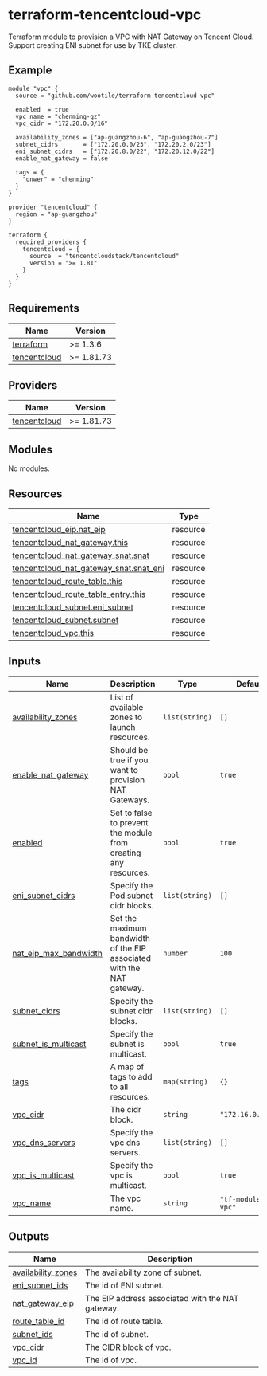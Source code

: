 # terraform-tencentcloud-vpc

Terraform module to provision a VPC with NAT Gateway on Tencent Cloud. Support creating ENI subnet for use by TKE cluster.

## Example

```hcl
module "vpc" {
  source = "github.com/wootile/terraform-tencentcloud-vpc"

  enabled  = true
  vpc_name = "chenming-gz"
  vpc_cidr = "172.20.0.0/16"

  availability_zones = ["ap-guangzhou-6", "ap-guangzhou-7"]
  subnet_cidrs       = ["172.20.0.0/23", "172.20.2.0/23"]
  eni_subnet_cidrs   = ["172.20.8.0/22", "172.20.12.0/22"]
  enable_nat_gateway = false

  tags = {
    "onwer" = "chenming"
  }
}

provider "tencentcloud" {
  region = "ap-guangzhou"
}

terraform {
  required_providers {
    tencentcloud = {
      source  = "tencentcloudstack/tencentcloud"
      version = ">= 1.81"
    }
  }
}
```

<!-- BEGIN_TF_DOCS -->
## Requirements

| Name | Version |
|------|---------|
| <a name="requirement_terraform"></a> [terraform](#requirement\_terraform) | >= 1.3.6 |
| <a name="requirement_tencentcloud"></a> [tencentcloud](#requirement\_tencentcloud) | >= 1.81.73 |

## Providers

| Name | Version |
|------|---------|
| <a name="provider_tencentcloud"></a> [tencentcloud](#provider\_tencentcloud) | >= 1.81.73 |

## Modules

No modules.

## Resources

| Name | Type |
|------|------|
| [tencentcloud_eip.nat_eip](https://registry.terraform.io/providers/tencentcloudstack/tencentcloud/latest/docs/resources/eip) | resource |
| [tencentcloud_nat_gateway.this](https://registry.terraform.io/providers/tencentcloudstack/tencentcloud/latest/docs/resources/nat_gateway) | resource |
| [tencentcloud_nat_gateway_snat.snat](https://registry.terraform.io/providers/tencentcloudstack/tencentcloud/latest/docs/resources/nat_gateway_snat) | resource |
| [tencentcloud_nat_gateway_snat.snat_eni](https://registry.terraform.io/providers/tencentcloudstack/tencentcloud/latest/docs/resources/nat_gateway_snat) | resource |
| [tencentcloud_route_table.this](https://registry.terraform.io/providers/tencentcloudstack/tencentcloud/latest/docs/resources/route_table) | resource |
| [tencentcloud_route_table_entry.this](https://registry.terraform.io/providers/tencentcloudstack/tencentcloud/latest/docs/resources/route_table_entry) | resource |
| [tencentcloud_subnet.eni_subnet](https://registry.terraform.io/providers/tencentcloudstack/tencentcloud/latest/docs/resources/subnet) | resource |
| [tencentcloud_subnet.subnet](https://registry.terraform.io/providers/tencentcloudstack/tencentcloud/latest/docs/resources/subnet) | resource |
| [tencentcloud_vpc.this](https://registry.terraform.io/providers/tencentcloudstack/tencentcloud/latest/docs/resources/vpc) | resource |

## Inputs

| Name | Description | Type | Default | Required |
|------|-------------|------|---------|:--------:|
| <a name="input_availability_zones"></a> [availability\_zones](#input\_availability\_zones) | List of available zones to launch resources. | `list(string)` | `[]` | no |
| <a name="input_enable_nat_gateway"></a> [enable\_nat\_gateway](#input\_enable\_nat\_gateway) | Should be true if you want to provision NAT Gateways. | `bool` | `true` | no |
| <a name="input_enabled"></a> [enabled](#input\_enabled) | Set to false to prevent the module from creating any resources. | `bool` | `true` | no |
| <a name="input_eni_subnet_cidrs"></a> [eni\_subnet\_cidrs](#input\_eni\_subnet\_cidrs) | Specify the Pod subnet cidr blocks. | `list(string)` | `[]` | no |
| <a name="input_nat_eip_max_bandwidth"></a> [nat\_eip\_max\_bandwidth](#input\_nat\_eip\_max\_bandwidth) | Set the maximum bandwidth of the EIP associated with the NAT gateway. | `number` | `100` | no |
| <a name="input_subnet_cidrs"></a> [subnet\_cidrs](#input\_subnet\_cidrs) | Specify the subnet cidr blocks. | `list(string)` | `[]` | no |
| <a name="input_subnet_is_multicast"></a> [subnet\_is\_multicast](#input\_subnet\_is\_multicast) | Specify the subnet is multicast. | `bool` | `true` | no |
| <a name="input_tags"></a> [tags](#input\_tags) | A map of tags to add to all resources. | `map(string)` | `{}` | no |
| <a name="input_vpc_cidr"></a> [vpc\_cidr](#input\_vpc\_cidr) | The cidr block. | `string` | `"172.16.0.0/16"` | no |
| <a name="input_vpc_dns_servers"></a> [vpc\_dns\_servers](#input\_vpc\_dns\_servers) | Specify the vpc dns servers. | `list(string)` | `[]` | no |
| <a name="input_vpc_is_multicast"></a> [vpc\_is\_multicast](#input\_vpc\_is\_multicast) | Specify the vpc is multicast. | `bool` | `true` | no |
| <a name="input_vpc_name"></a> [vpc\_name](#input\_vpc\_name) | The vpc name. | `string` | `"tf-modules-vpc"` | no |

## Outputs

| Name | Description |
|------|-------------|
| <a name="output_availability_zones"></a> [availability\_zones](#output\_availability\_zones) | The availability zone of subnet. |
| <a name="output_eni_subnet_ids"></a> [eni\_subnet\_ids](#output\_eni\_subnet\_ids) | The id of ENI subnet. |
| <a name="output_nat_gateway_eip"></a> [nat\_gateway\_eip](#output\_nat\_gateway\_eip) | The EIP address associated with the NAT gateway. |
| <a name="output_route_table_id"></a> [route\_table\_id](#output\_route\_table\_id) | The id of route table. |
| <a name="output_subnet_ids"></a> [subnet\_ids](#output\_subnet\_ids) | The id of subnet. |
| <a name="output_vpc_cidr"></a> [vpc\_cidr](#output\_vpc\_cidr) | The CIDR block of vpc. |
| <a name="output_vpc_id"></a> [vpc\_id](#output\_vpc\_id) | The id of vpc. |
<!-- END_TF_DOCS -->